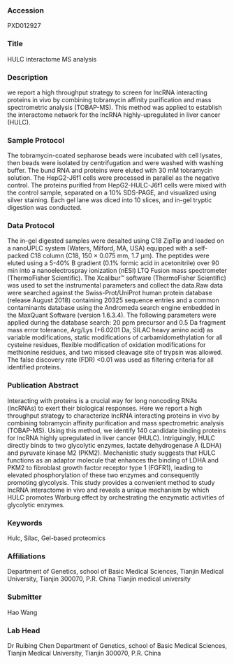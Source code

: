 ### Accession
PXD012927

### Title
HULC interactome MS analysis

### Description
we report a high throughput strategy to screen for lncRNA interacting proteins in vivo by combining tobramycin affinity purification and mass spectrometric analysis (TOBAP-MS). This method was applied to establish the interactome network for the lncRNA highly-upregulated in liver cancer (HULC).

### Sample Protocol
The tobramycin-coated sepharose beads were incubated with cell lysates, then beads were isolated by centrifugation and were washed with washing buffer. The bund RNA and proteins were eluted with 30 mM tobramycin solution. The HepG2-J6f1 cells were processed in parallel as the negative control. The proteins purified from HepG2-HULC-J6f1 cells were mixed with the control sample, separated on a 10% SDS-PAGE, and visualized using silver staining. Each gel lane was diced into 10 slices, and in-gel tryptic digestion was conducted.

### Data Protocol
The in-gel digested samples were desalted using C18 ZipTip and loaded on a nanoUPLC system (Waters, Milford, MA, USA) equipped with a self-packed C18 column (C18, 150 × 0.075 mm, 1.7 μm). The peptides were eluted using a 5-40% B gradient (0.1% formic acid in acetonitrile) over 90 min into a nanoelectrospray ionization (nESI) LTQ Fusion mass spectrometer (ThermoFisher Scientific). The Xcalibur™ software (ThermoFisher Scientific) was used to set the instrumental parameters and collect the data.Raw data were searched against the Swiss-Prot/UniProt human protein database (release August 2018) containing 20325 sequence entries and a common contaminants database using the Andromeda search engine embedded in the MaxQuant Software (version 1.6.3.4). The following parameters were applied during the database search: 20 ppm precursor and 0.5 Da fragment mass error tolerance, Arg/Lys (+6.0201 Da, SILAC heavy amino acid) as variable modifications, static modifications of carbamidomethylation for all cysteine residues, flexible modification of oxidation modifications for methionine residues, and two missed cleavage site of trypsin was allowed. The false discovery rate (FDR) <0.01 was used as filtering criteria for all identified proteins.

### Publication Abstract
Interacting with proteins is a crucial way for long noncoding RNAs (lncRNAs) to exert their biological responses. Here we report a high throughput strategy to characterize lncRNA interacting proteins in vivo by combining tobramycin affinity purification and mass spectrometric analysis (TOBAP-MS). Using this method, we identify 140 candidate binding proteins for lncRNA highly upregulated in liver cancer (HULC). Intriguingly, HULC directly binds to two glycolytic enzymes, lactate dehydrogenase A (LDHA) and pyruvate kinase M2 (PKM2). Mechanistic study suggests that HULC functions as an adaptor molecule that enhances the binding of LDHA and PKM2 to fibroblast growth factor receptor type 1 (FGFR1), leading to elevated phosphorylation of these two enzymes and consequently promoting glycolysis. This study provides a convenient method to study lncRNA interactome in vivo and reveals a unique mechanism by which HULC promotes Warburg effect by orchestrating the enzymatic activities of glycolytic enzymes.

### Keywords
Hulc, Silac, Gel-based proteomics

### Affiliations
Department of Genetics, school of Basic Medical Sciences, Tianjin Medical University, Tianjin 300070, P.R. China
Tianjin medical university

### Submitter
Hao Wang

### Lab Head
Dr Ruibing Chen
Department of Genetics, school of Basic Medical Sciences, Tianjin Medical University, Tianjin 300070, P.R. China


